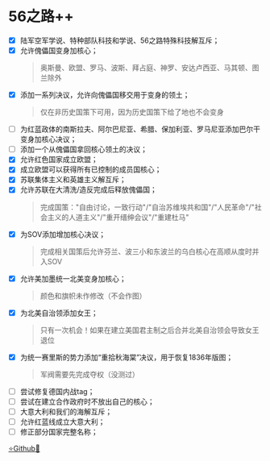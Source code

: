 # 56之路++

- [x] 陆军空军学说、特种部队科技和学说、56之路特殊科技解互斥；
- [x] 允许傀儡国变身加核心；
	> 奥斯曼、欧盟、罗马、波斯、拜占庭、神罗、安达卢西亚、马其顿、图兰除外
- [x] 添加一系列决议，允许向傀儡国移交用于变身的领土；
	> 仅在非历史国策下可用，因为历史国策下给了地也不会变身
- [ ] 为红蓝政体的南斯拉夫、阿尔巴尼亚、希腊、保加利亚、罗马尼亚添加巴尔干变身加核心决议；
- [ ] 添加一个从傀儡国拿回核心领土的决议；
- [x] 允许红色国家成立欧盟；
- [x] 成立欧盟可以获得所有已控制的成员国核心；
- [x] 苏联集体主义和英雄主义解互斥；
- [x] 允许苏联在大清洗/造反完成后释放傀儡国；
	> 完成国策："自由讨论，一致行动"/"自治苏维埃共和国"/"人民革命"/"社会主义的人道主义"/"重开缙绅会议"/"重建杜马"
- [x] 为SOV添加增加核心决议；
	> 完成相关国策后允许芬兰、波三小和东波兰的乌白核心在高顺从度时并入SOV
- [x] 允许美加墨统一北美变身加核心；
	> 颜色和旗帜未作修改（不会作图）
- [x] 为北美自治领添加女王；
	> 只有一次机会！如果在建立美国君主制之后合并北美自治领会导致女王退位
- [x] 为统一赛里斯的势力添加“重拾秋海棠”决议，用于恢复1836年版图；
	> 军阀需要先完成夺权（没测过）
- [ ] 尝试修复德国内战tag；
- [ ] 尝试在建立合作政府时不放出自己的核心；
- [ ] 大意大利和我们的海解互斥；
- [ ] 允许红蓝线成立大意大利；
- [ ] 修正部分国家完整名称；

[⭐Github🌟](https://github.com/Diadormu/r56_plus)